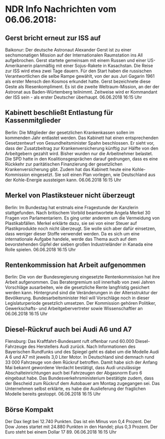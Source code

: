 # NDR Info Nachrichten vom 06.06.2018:


## Gerst bricht erneut zur ISS auf
Baikonur:	Der deutsche Astronaut Alexander Gerst ist zu einer sechsmonatigen Mission auf der Internationalen Raumstation ins All aufgebrochen. Gerst startete gemeinsam mit einem Russen und einer US-Amerikanerin planmäßig mit einer Sojus-Rakete in Kasachstan. Die Reise zur ISS wird etwa zwei Tage dauern. Für den Start haben die russischen Verantwortlichen die selbe Rampe gewählt, von der aus Juri Gagarin 1961 als erster Mensch den Kosmos erkundet hatte. Gerst bezeichnete diese Geste als Riesenkompliment. Es ist die zweite Weltraum-Mission, an der der Astronat aus Baden-Würtemberg teilnimmt. Zeitweise wird er Kommandant der ISS sein - als erster Deutscher überhaupt. 06.06.2018 16:15 Uhr 

## Kabinett beschließt Entlastung für Kassenmitglieder
Berlin: Die Mitglieder der gesetzlichen Krankenkassen sollen im kommenden Jahr entlastet werden. Das Kabinett hat einen entsprechenden Gesetzentwurf von Gesundheitsminister Spahn beschlossen. Er sieht vor, dass der Zusatzbeitrag zur Krankenversicherung künftig zur Hälfte von den Arbeitgebern gezahlt wird. Bisher wurden nur die Arbeitnehmer belastet. Die SPD hatte in den Koalitionsgesprächen darauf gedrungen, dass es eine Rückkehr zur paritätischen Finanzierung der gesetzlichen Krankenversicherung gibt. Zudem hat das Kabinett heute eine Kohle-Kommission eingesetzt. Sie soll einen Plan vorlegen, wie Deutschland aus der Kohle-Energie aussteigen kann. 06.06.2018 16:15 Uhr 

## Merkel von Plastiksteuer nicht überzeugt
Berlin: Im Bundestag hat erstmals eine Fragestunde der Kanzlerin stattgefunden. Nach britischem Vorbild beantwortete Angela Merkel 30 Fragen von Parlamentariern. Es ging unter anderem um die Vermeidung von Plastikabfällen. Merkel erklärte dazu, sie sei von einer Steuer auf Plastikprodukte noch nicht überzeugt. Sie wolle sich aber dafür einsetzen, dass weniger dieser Stoffe verwendet werden. Da es sich um eine internationale Aufgabe handele, werde das Thema auch auf dem bevorstehenden Gipfel der sieben großen Industrieländer in Kanada eine Rolle spielen. 06.06.2018 16:15 Uhr 

## Rentenkommission hat Arbeit aufgenommen
Berlin:	Die von der Bundesregierung eingesetzte Rentenkommission hat ihre Arbeit aufgenommen. Das Beratergremium soll innerhalb von zwei Jahren Vorschläge ausarbeiten, wie die gesetzliche Rente langfristig gesichert werden kann. Hintergrund sind die Veränderungen in der Altersstruktur der Bevölkerung. Bundesarbeitsminister Heil will Vorschläge noch in dieser Legislaturperiode gesetzlich umsetzen. Der Kommission gehören Politiker, Gewerkschafts- und Arbeitgebervertreter sowie Wissenschaftler an 06.06.2018 16:15 Uhr 

## Diesel-Rückruf auch bei Audi A6 und A7
Flensburg: Das Kraftfahrt-Bundesamt ruft offenbar rund 60.000 Diesel-Fahrzeuge des Herstellers Audi zurück. Nach Informationen des Bayerischen Rundfunks und des Spiegel geht es dabei um die Modelle Audi A 6 und A7 mit jeweils 3,0 Liter Motor. In Deutschland sind demnach rund 33 000 Fahrzeuge von dem Rückruf betroffen. Damit habe sich der Anfang Mai bekannt gewordene Verdacht bestätigt, dass Audi unzulässige Abschalteinrichtungen auch bei Fahrzeugen der Abgasnorm Euro 6 eingebaut habe. Das Bundesverkehrsministerium bestätigte zudem, dass der Bescheid zum Rückruf dem Autobauer am Montag zugegangen sei. Das Unternehmen selbst erklärte, es habe die Auslieferung der fraglichen Modelle bereits gestoppt. 06.06.2018 16:15 Uhr 

## Börse Kompakt
Der Dax liegt bei 12.740 Punkten. Das ist ein  Minus von 0,4 Prozent. Der Dow Jones startet mit 24.880 Punkten in den Handel; plus 0,3 Prozent. Der Euro steht bei einem Dollar 17 89. 06.06.2018 16:15 Uhr 
